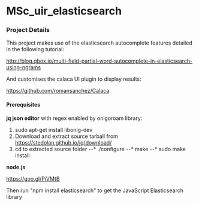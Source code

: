 # MSc_uir_elasticsearch

### Project Details

This project makes use of the elasticsearch autocomplete features detailed in the
following tutorial:

http://blog.qbox.io/multi-field-partial-word-autocomplete-in-elasticsearch-using-ngrams

And customises the calaca UI plugin to display results:

https://github.com/romansanchez/Calaca

#### Prerequisites

**jq json editor** with regex enabled by onigoroam library:

1. sudo apt-get install libonig-dev
2. Download and extract source tarball from https://stedolan.github.io/jq/download/
3. cd to extracted source folder
--* ./configure
--* make
--* sudo make install

**node.js**

https://goo.gl/PiVMtB

Then run "npm install elasticsearch" to get the JavaScript Elasticsearch library
